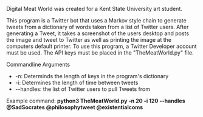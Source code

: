 Digital Meat World was created for a Kent State University art student.<br>

This program is a Twitter bot that uses a Markov style chain to generate tweets from a dictionary of words taken from a list of Twitter users.
After generating a Tweet, it takes a screenshot of the users desktop and posts the image and tweet to Twitter as well as printing the image at the computers default printer.
To use this program, a Twitter Developer account must be used. The API keys must be placed in the "TheMeatWorld.py" file.

Commandline Arguments<br>
<ul><li>-n: Determinds the length of keys in the program's dictionary</li>
<li>-i: Determines the length of time between tweets</li>
<li>--handles: the list of Twitter users to pull Tweets from</li></ul>

Example command:
<b>python3 TheMeatWorld.py -n 20 -i 120 --handles @SadSocrates @philosophytweet @existentialcoms</b>
